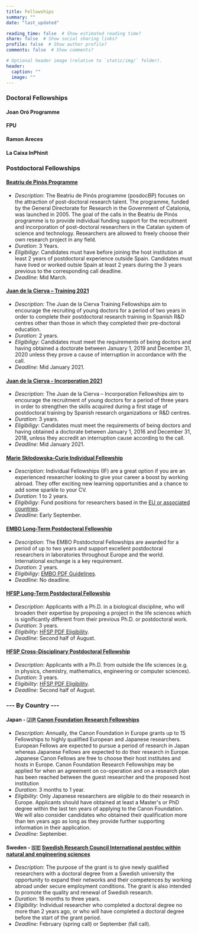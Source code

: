 ```yaml
---
title: Fellowships
summary: ""
date: "last_updated"

reading_time: false  # Show estimated reading time?
share: false  # Show social sharing links?
profile: false  # Show author profile?
comments: false  # Show comments?

# Optional header image (relative to `static/img/` folder).
header:
  caption: ""
  image: ""
---
```


### Doctoral Fellowships

#### Joan Oró Programme

#### FPU

#### Ramon Areces

#### La Caixa InPhinit

### Postdoctoral Fellowships

#### [Beatriu de Pinòs Programme](https://agaur.gencat.cat/en/Beatriu-de-Pinos/index.html)
* _Description_: The Beatriu de Pinós programme (posdocBP) focuses on the attraction of post-doctoral research talent. The programme, funded by the General Directorate for Research in the Government of Catalonia, was launched in 2005. The goal of the calls in the Beatriu de Pinós programme is to provide individual funding support for the recruitment and incorporation of post-doctoral researchers in the Catalan system of science and technology. Researchers are allowed to freely choose their own research project in any field.
* _Duration_: 3 Years.
* _Eligibiligy_: Candidates must have before joining the host institution at least 2 years of postdoctoral experience outside Spain. Candidates must have lived or worked outsie Spain at least 2 years during the 3 years previous to the corresponding call deadline.
* _Deadline_: Mid March.

#### [Juan de la Cierva – Training 2021](https://www.simonsfoundation.org/grant/simons-postdoctoral-fellowships-in-marine-microbial-ecology/)
* _Description_: The Juan de la Cierva Training Fellowships aim to encourage the recruiting of young doctors for a period of two years in order to complete their postdoctoral research training in Spanish R&D centres other than those in which they completed their pre-doctoral education.
* _Duration_: 2 years.
* _Eligibiligy_: Candidates must meet the requirements of being doctors and having obtained a doctorate between January 1, 2019 and December 31, 2020 unless they prove a cause of interruption in accordance with the call.
* _Deadline_: Mid January 2021.

#### [Juan de la Cierva - Incorporation 2021](https://www.ciencia.gob.es/portal/site/MICINN/menuitem.dbc68b34d11ccbd5d52ffeb801432ea0/?vgnextoid=056fe027b89f5710VgnVCM1000001d04140aRCRD&lang_choosen=en)
* _Description_: The Juan de la Cierva – Incorporation Fellowships aim to encourage the recruitment of young doctors for a period of three years in order to strengthen the skills acquired during a first stage of postdoctoral training by Spanish research organizations or R&D centres.
* _Duration_: 3 years.
* _Eligibiligy_: Candidates must meet the requirements of being doctors and having obtained a doctorate between January 1, 2016 and December 31, 2018, unless they accredit an interruption cause according to the call.
* _Deadline_: Mid January 2021.

#### [Marie Skłodowska-Curie Individual Fellowship](https://ec.europa.eu/research/mariecurieactions/actions/individual-fellowships_en)
  * _Description_: Individual Fellowships (IF) are a great option if you are an experienced researcher looking to give your career a boost by working abroad. They offer exciting new learning opportunities and a chance to add some sparkle to your CV.
  * _Duration_: 1 to 2 years.
  * _Eligibiligy_: Fund positions for researchers based in the [EU or associated countries](http://ec.europa.eu/research/participants/data/ref/h2020/other/wp/2016-2017/annexes/h2020-wp1617-annex-a-countries-rules_en.pdf).
  * _Deadline_: Early September.

#### [EMBO Long-Term Postdoctoral Fellowship](http://www.embo.org/funding-awards/fellowships/long-term-fellowships)
  * _Description_: The EMBO Postdoctoral Fellowships are awarded for a period of up to two years and support excellent postdoctoral researchers in laboratories throughout Europe and the world. International exchange is a key requirement.
  * _Duration_: 2 years.
  * _Eligibiligy_: [EMBO PDF Guidelines](https://www.embo.org/documents/PDF/Postdoctoral_Fellowships_guidelines.pdf).
  * _Deadline_: No deadline.  

#### [HFSP Long-Term Postdoctoral Fellowship](https://www.hfsp.org/funding/hfsp-funding/postdoctoral-fellowships)
  * _Description_: Applicants with a Ph.D. in a biological discipline, who will broaden their expertise by proposing a project in the life sciences which is significantly different from their previous Ph.D. or postdoctoral work.
  * _Duration_: 3 years.
  * _Eligibility_: [HFSP PDF Eligibility](https://www.hfsp.org/funding/hfsp-funding/postdoctoral-fellowships#eligibility).
  * _Deadline_: Second half of August.

#### [HFSP Cross-Disciplinary Postdoctoral Fellowship](https://www.hfsp.org/funding/hfsp-funding/postdoctoral-fellowships)
  * _Description_: Applicants with a Ph.D. from outside the life sciences (e.g. in physics, chemistry, mathematics, engineering or computer sciences).
  * _Duration_: 3 years.
  * _Eligibility_: [HFSP PDF Eligibility](https://www.hfsp.org/funding/hfsp-funding/postdoctoral-fellowships#eligibility).
  * _Deadline_: Second half of August.

### --- By Country ---

#### Japan  - :jp: [Canon Foundation Research Fellowships](https://www.canonfoundation.org/programmes/research-fellowships/)
  * _Description_: Annually, the Canon Foundation in Europe grants up to 15 Fellowships to highly qualified European and Japanese researchers. European Fellows are expected to pursue a period of research in Japan whereas Japanese Fellows are expected to do their research in Europe. Japanese Canon Fellows are free to choose their host institutes and hosts in Europe. Canon Foundation Research Fellowships may be applied for when an agreement on co-operation and on a research plan has been reached between the guest researcher and the proposed host institution
  * _Duration_: 3 months to 1 year.
  * _Eligibility_: Only Japanese researchers are eligible to do their research in Europe. Applicants should have obtained at least a Master's or PhD degree within the last ten years of applying to the Canon Foundation. We will also consider candidates who obtained their qualification more than ten years ago as long as they provide further supporting information in their application.
  * _Deadline_: September.

#### Sweden - :sweden: [Swedish Research Council International postdoc within natural and engineering sciences](https://www.vr.se/english.html)
  * _Description_: The purpose of the grant is to give newly qualified researchers with a doctoral degree from a Swedish university the opportunity to expand their networks and their competences by working abroad under secure employment conditions. The grant is also intended to promote the quality and renewal of Swedish research.
  * _Duration_: 18 months to three years.
  * _Eligibility_: Individual researcher who completed a doctoral degree no more than 2 years ago, or who will have completed a doctoral degree before the start of the grant period.
  * _Deadline_: February (spring call) or September (fall call).
